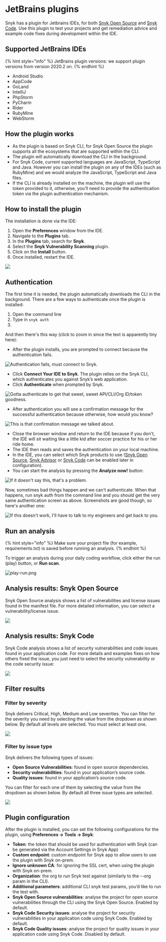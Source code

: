 # JetBrains plugins

Snyk has a plugin for Jetbrains IDEs, for both [Snyk Open Source](https://docs.snyk.io/snyk-open-source) and [Snyk Code](https://docs.snyk.io/snyk-code). Use this plugin to test your projects and get remediation advice and example code fixes during development within the IDE.

## Supported JetBrains IDEs

{% hint style="info" %}
JetBrains plugin versions: we support plugin versions from version 2020.2 on.
{% endhint %}

* Android Studio
* AppCode
* GoLand
* IntelliJ
* PhpStorm
* PyCharm
* Rider
* RubyMine
* WebStorm

## **How the plugin works**

* As the plugin is based on Snyk CLI, for Snyk Open Source the plugin supports all the ecosystems that are supported within the CLI.
* The plugin will automatically download the CLI in the background.
* For Snyk Code, current supported languages are JavaScript, TypeScript and Java. However you can install the plugin on any of the IDEs \(such as RubyMine\) and we would analyze the JavaScript, TypeScript and Java files.
* If the CLI is already installed on the machine, the plugin will use the token provided to it, otherwise, you’ll need to provide the authentication token via the plugin authentication mechanism.

## **How to install the plugin**

The installation is done via the IDE:

1. Open the **Preferences** window from the IDE.
2. Navigate to the **Plugins** tab.
3. In the **Plugins** tab, search for **Snyk**.
4. Select the **Snyk Vulnerability Scanning** plugin.
5. Click on the **Install** button.
6. Once installed, restart the IDE.

![](../../.gitbook/assets/ide.png)

## Authentication

The first time it is needed, the plugin automatically downloads the CLI in the background. There are a few ways to authenticate once the plugin is installed:

1. Open the command line
2. Type in `snyk auth`
3. 
And then there's this way \(click to zoom in since the text is apparently tiny here\):

* After the plugin installs, you are prompted to connect because the authentication fails.

![Authentication fails, must connect to Snyk.](../../.gitbook/assets/screen-shot-2021-09-29-at-3.54.42-pm.png)

* Click **Connect Your IDE to Snyk**. The plugin relies on the Snyk CLI, which authenticates you against Snyk’s web application.
* Click **Authenticate** when prompted by Snyk.

![Gotta authenticate to get that sweet, sweet API/CLI/Org ID/token goodness.](../../.gitbook/assets/screen-shot-2021-09-29-at-4.04.29-pm.png)

* After authentication you will see a confirmation message for the successful authentication because otherwise, how would you know?

![This is that confirmation message we talked about.](../../.gitbook/assets/screen-shot-2021-09-29-at-4.05.55-pm.png)

* Close the browser window and return to the IDE because if you don't, the IDE will sit waiting like a little kid after soccer practice for his or her ride home.
* The IDE then reads and saves the authentication on your local machine. 
* In the IDE, you can select which Snyk products to use \([Snyk Open Source](../../snyk-open-source/), [Snyk Advisor](https://snyk.io/advisor/) or [Snyk Code](../../snyk-code/) can be enabled later in configuration\). 
* You can start the analysis by pressing the **Analyze now!** button:

![If it doesn&apos;t say this, that&apos;s a problem.](../../.gitbook/assets/screen-shot-2021-09-29-at-4.07.22-pm.png)

Now, sometimes bad things happen and we can't authenticate. When that happens, run snyk auth from the command line and you should get the very same authentication screen as above. Screenshots are good though, so here's another one:

![If this doesn&apos;t work, I&apos;ll have to talk to my engineers and get back to you.](../../.gitbook/assets/screen-shot-2021-09-29-at-3.57.26-pm.png)

## Run an analysis

{% hint style="info" %}
Make sure your project file \(for example, requirements.txt\) is saved before running an analysis.
{% endhint %}

To trigger an analysis during your daily coding workflow, click either the run \(play\) button, or **Run scan**.

![play-run.png](../../.gitbook/assets/play-run.png)

## Analysis results: Snyk Open Source

Snyk Open Source analysis shows a list of vulnerabilities and license issues found in the manifest file. For more detailed information, you can select a vulnerability/license issue.

![](../../.gitbook/assets/results-os.png)

## Analysis results: Snyk Code

Snyk Code analysis shows a list of security vulnerabilities and code issues found in your application code. For more details and examples fixes on how others fixed the issue, you just need to select the security vulnerability or the code security issue:

![](../../.gitbook/assets/results-code.png)

## Filter results

### Filter by severity

Snyk delivers Critical, High, Medium and Low severities. You can filter for the severity you need by selecting the value from the dropdown as shown below. By default all levels are selected. You must select at least one.

![](../../.gitbook/assets/filter-severity.png)

### Filter by issue type

Snyk delivers the following types of issues:

* **Open Source Vulnerabilities**: found in open source dependencies.
* **Security vulnerabilities**: found in your application’s source code.
* **Quality issues**: found in your application’s source code.

You can filter for each one of them by selecting the value from the dropdown as shown below. By default all three issue types are selected.

![](../../.gitbook/assets/fillter-issuetype.png)

## Plugin configuration

After the plugin is installed, you can set the following configurations for the plugin, using **Preferences → Tools → Snyk**:

* **Token**: the token that should be used for authentication with Snyk \(can be generated via the Account Settings in Snyk App\)
* **Custom endpoint**: custom endpoint for Snyk app to allow users to use the plugin with Snyk on-prem.
* **Ignore unknown CA**: for ignoring the SSL cert, when using the plugin with Snyk on-prem.
* **Organization**: the org to run Snyk test against \(similarly to the --org param in the CLI\).
* **Additional parameters**: additional CLI snyk test params, you’d like to run the test with.
* **Snyk Open Source vulnerabilities**: analyse the project for open source vulnerabilities through the CLI using the Snyk Open Source. Enabled by default.
* **Snyk Code Security issues**: analyse the project for security vulnerabilities in your application code using Snyk Code. Enabled by default.
* **Snyk Code Quality issues**: analyse the project for quality issues in your application code using Snyk Code. Disabled by default.

